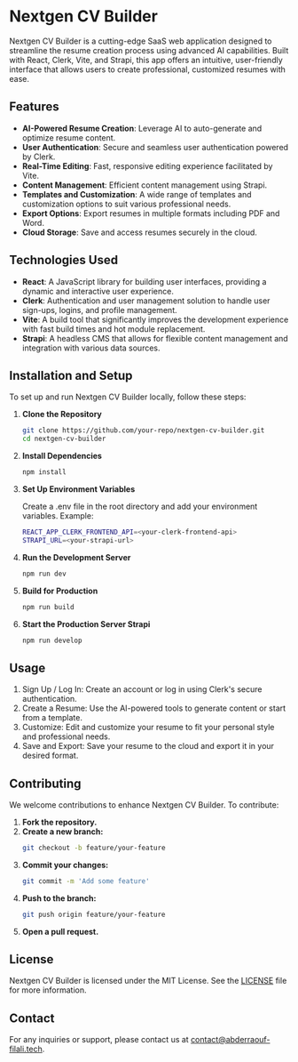 # Nextgen CV Builder

Nextgen CV Builder is a cutting-edge SaaS web application designed to streamline the resume creation process using advanced AI capabilities. Built with React, Clerk, Vite, and Strapi, this app offers an intuitive, user-friendly interface that allows users to create professional, customized resumes with ease.

## Features

- **AI-Powered Resume Creation**: Leverage AI to auto-generate and optimize resume content.
- **User Authentication**: Secure and seamless user authentication powered by Clerk.
- **Real-Time Editing**: Fast, responsive editing experience facilitated by Vite.
- **Content Management**: Efficient content management using Strapi.
- **Templates and Customization**: A wide range of templates and customization options to suit various professional needs.
- **Export Options**: Export resumes in multiple formats including PDF and Word.
- **Cloud Storage**: Save and access resumes securely in the cloud.

## Technologies Used

- **React**: A JavaScript library for building user interfaces, providing a dynamic and interactive user experience.
- **Clerk**: Authentication and user management solution to handle user sign-ups, logins, and profile management.
- **Vite**: A build tool that significantly improves the development experience with fast build times and hot module replacement.
- **Strapi**: A headless CMS that allows for flexible content management and integration with various data sources.

## Installation and Setup

To set up and run Nextgen CV Builder locally, follow these steps:

1. **Clone the Repository**
   ```bash
   git clone https://github.com/your-repo/nextgen-cv-builder.git
   cd nextgen-cv-builder
   
2. **Install Dependencies**
   ```bash
   npm install
   
3. **Set Up Environment Variables**
   
   Create a .env file in the root directory and add your environment variables. Example:
   ```bash
   REACT_APP_CLERK_FRONTEND_API=<your-clerk-frontend-api>
   STRAPI_URL=<your-strapi-url>
   
5. **Run the Development Server**
   ```bash
   npm run dev

6. **Build for Production**
   ```bash
   npm run build
   
7. **Start the Production Server Strapi**
   ```bash
   npm run develop

## Usage
1. Sign Up / Log In: Create an account or log in using Clerk's secure authentication.
2. Create a Resume: Use the AI-powered tools to generate content or start from a template.
3. Customize: Edit and customize your resume to fit your personal style and professional needs.
4. Save and Export: Save your resume to the cloud and export it in your desired format.

## Contributing

We welcome contributions to enhance Nextgen CV Builder. To contribute:

1. **Fork the repository.**
2. **Create a new branch:**
   ```bash
   git checkout -b feature/your-feature
3. **Commit your changes:**
   ```bash
   git commit -m 'Add some feature'
4. **Push to the branch:**
   ```bash
   git push origin feature/your-feature  
5. **Open a pull request.**

  
## License

Nextgen CV Builder is licensed under the MIT License. See the [LICENSE](LICENSE) file for more information.

## Contact

For any inquiries or support, please contact us at [contact@abderraouf-filali.tech](mailto:contact@abderraouf-filali.tech).

